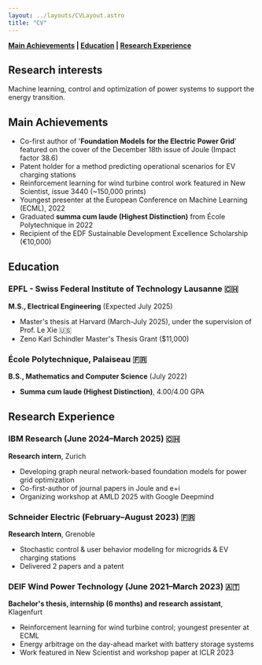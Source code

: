 ```yaml
---
layout: ../layouts/CVLayout.astro
title: "CV"
---
```




**[Main Achievements](#main-achievements) | [Education](#education) | [Research Experience](#research-experience)**

## Research interests
Machine learning, control and optimization of power systems to support the energy transition.

## Main Achievements
* Co-first author of '**Foundation Models for the Electric Power Grid**' featured on the cover of the December 18th issue of Joule (Impact factor 38.6)
* Patent holder for a method predicting operational scenarios for EV charging stations
* Reinforcement learning for wind turbine control work featured in New Scientist, issue 3440 (~150,000 prints)
* Youngest presenter at the European Conference on Machine Learning (ECML), 2022
* Graduated **summa cum laude (Highest Distinction)** from École Polytechnique in 2022
* Recipient of the EDF Sustainable Development Excellence Scholarship (€10,000)

## Education

### EPFL - Swiss Federal Institute of Technology Lausanne 🇨🇭
**M.S., Electrical Engineering** (Expected July 2025)
* Master's thesis at Harvard (March-July 2025), under the supervision of Prof. Le Xie 🇺🇸
* Zeno Karl Schindler Master's Thesis Grant ($11,000)

### École Polytechnique, Palaiseau 🇫🇷
**B.S., Mathematics and Computer Science** (July 2022)
* **Summa cum laude (Highest Distinction)**, 4.00/4.00 GPA

## Research Experience

### IBM Research (June 2024–March 2025) 🇨🇭
**Research intern**, Zurich
* Developing graph neural network-based foundation models for power grid optimization
* Co-first-author of journal papers in Joule and e+i
* Organizing workshop at AMLD 2025 with Google Deepmind

### Schneider Electric (February–August 2023) 🇫🇷
**Research Intern**, Grenoble
* Stochastic control & user behavior modeling for microgrids & EV charging stations
* Delivered 2 papers and a patent

### DEIF Wind Power Technology (June 2021–March 2023) 🇦🇹
**Bachelor's thesis, internship (6 months) and research assistant**, Klagenfurt
* Reinforcement learning for wind turbine control; youngest presenter at ECML
* Energy arbitrage on the day-ahead market with battery storage systems
* Work featured in New Scientist and workshop paper at ICLR 2023
